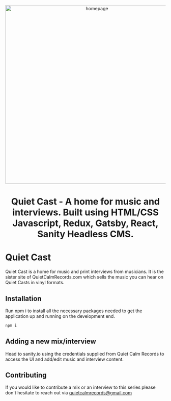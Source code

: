 <p align="center">
  <a href="www.quietcast.art">
    <img alt="homepage" src="https://i.ibb.co/2n7f3Bh/Screen-Shot-2021-06-18-at-4-13-27-PM.png" alt="Screen-Shot-2021-06-18-at-4-13-27-PM" width="560" />
  </a>
</p>
<h1 align="center">
Quiet Cast - A home for music and interviews. Built using HTML/CSS Javascript, Redux, Gatsby, React, Sanity Headless CMS.
</h1>


# Quiet Cast

Quiet Cast is a home for music and print interviews from musicians. It is the sister site of QuietCalmRecords.com which sells the music you can hear on Quiet Casts in vinyl formats. 

## Installation

Run npm i to install all the necessary packages needed to get the application up and running on the development end. 

```bash
npm i
```

## Adding a new mix/interview

Head to sanity.io using the credentials supplied from Quiet Calm Records to access the UI and add/edit music and interview content. 

## Contributing
If you would like to contribute a mix or an interview to this series please don't hesitate to reach out via quietcalmrecords@gmail.com
